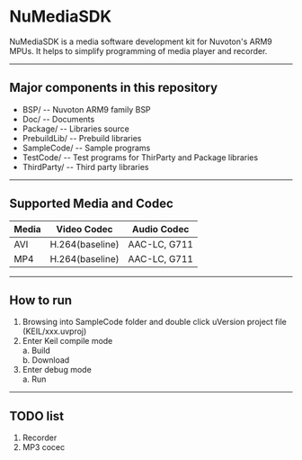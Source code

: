 # NuMediaSDK
NuMediaSDK is a media software development kit for Nuvoton's ARM9 MPUs. It helps to simplify programming of media player and recorder.

----
## Major components in this repository
- BSP/ -- Nuvoton ARM9 family BSP
- Doc/ -- Documents
- Package/ -- Libraries source
- PrebuildLib/ -- Prebuild libraries
- SampleCode/ -- Sample programs
- TestCode/ -- Test programs for ThirParty and Package libraries
- ThirdParty/ -- Third party libraries

----
## Supported Media and Codec
Media            |Video Codec      |Audio Codec
:----------------|-----------------|---------------
AVI              |H.264(baseline)  |AAC-LC, G711
MP4              |H.264(baseline)  |AAC-LC, G711

----
## How to run
1. Browsing into SampleCode folder and double click uVersion project file (KEIL/xxx.uvproj)
2. Enter Keil compile mode  
a. Build  
b. Download  
3. Enter debug mode  
a. Run

----
## TODO list
1. Recorder
2. MP3 cocec